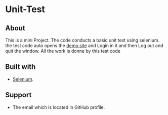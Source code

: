# Unit-Test
## About
This is a mini Project. The code conducts a basic unit test using selenium. the test code auto opens the [demo site](https://opensource-demo.orangehrmlive.com/) and Login in it and then Log out and quit the window. All the work is donne by 
this test code

## Built with
- [Selenium](https://selenium-python.readthedocs.io/).

## Support
- The email which is located in GitHub profile.
